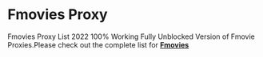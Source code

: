 # Fmovies Proxy 
Fmovies Proxy List 2022 100% Working Fully Unblocked Version of Fmovie Proxies.Please check out the complete list for <a href="https://fmoviesproxy.github.io/"><b>Fmovies</b></a>
